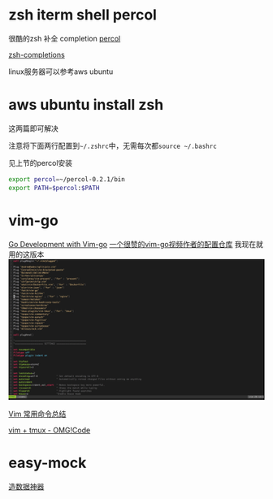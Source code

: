 # zsh iterm shell percol

很酷的zsh 补全 completion
[percol](https://github.com/mooz/percol)

[zsh-completions](https://github.com/zsh-users/zsh-completions)

linux服务器可以参考aws ubuntu

# aws ubuntu install zsh 

这两篇即可解决
[](https://gist.github.com/tsabat/1498393)
[](https://github.com/robbyrussell/oh-my-zsh/issues/1224)

注意将下面两行配置到`~/.zshrc`中，无需每次都`source ~/.bashrc`


见上节的percol安装
```sh
export percol=~/percol-0.2.1/bin
export PATH=$percol:$PATH
```


# vim-go
[Go Development with Vim-go](https://www.youtube.com/watch?v=7BqJ8dzygtU&t=58s)
[一个很赞的vim-go视频作者的配置仓库](https://github.com/fatih/dotfiles)
我现在就用的这版本
![](media/15098983229466.jpg)

[Vim 常用命令总结](http://pizn.github.io/2012/03/03/vim-commonly-used-command.html)

[vim + tmux - OMG!Code](https://www.youtube.com/watch?v=5r6yzFEXajQ&t=1913s)


# easy-mock
[造数据神器](https://github.com/easy-mock/easy-mock)


